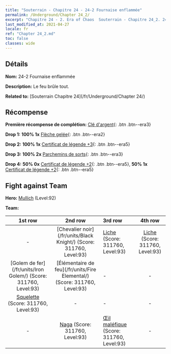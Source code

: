 ```yaml
---
title: "Souterrain - Chapitre 24 - 24-2 Fournaise enflammée"
permalink: /Underground/Chapter 24_2/
excerpt: "Chapitre 24 - 2. Era of Chaos  Souterrain - Chapitre 24_2. 24-2 Fournaise enflammée"
last_modified_at: 2021-04-27
locale: fr
ref: "Chapter 24_2.md"
toc: false
classes: wide
---
```


## Détails

 **Nom:** 24-2 Fournaise enflammée

 **Description:** Le feu brûle tout.

 **Related to:** [Souterrain Chapitre 24](/fr/Underground/Chapter 24/)

## Récompense

 **Première récompense de complétion:** [Clé d'argent](/ItemsFR/con_693/){: .btn .btn--era3}

 **Drop 1:** **100% 1x** [Flèche gelée](/ItemsFR/her_431/){: .btn .btn--era2}

 **Drop 2:** **100% 1x** [Certificat de légende +3](/ItemsFR/mat_88/){: .btn .btn--era5}

 **Drop 3:** **100% 2x** [Parchemins de sorts](/ItemsFR/con_694/){: .btn .btn--era3}

 **Drop 4:** **50% 0x** [Certificat de légende +2](/ItemsFR/mat_81/){: .btn .btn--era5}, **50% 1x** [Certificat de légende +2](/ItemsFR/mat_81/){: .btn .btn--era5}


## Fight against Team
 **Hero:** [Mullich](/fr/heroes/Mullich/) (Level:92)

 **Team:**


  | 1st row | 2nd row | 3rd row | 4th row |
  |:----:|:----:|:----|:----:|
  | - | [Chevalier noir](/fr/units/Black Knight/) (Score: 311760, Level:93)  | [Liche](/fr/units/Lich/) (Score: 311760, Level:93)  | [Liche](/fr/units/Lich/) (Score: 311760, Level:93)  |
  | [Golem de fer](/fr/units/Iron Golem/) (Score: 311760, Level:93)  | [Élémentaire de feu](/fr/units/Fire Elemental/) (Score: 311760, Level:93)  | - | - |
  | [Squelette](/fr/units/Skeleton/) (Score: 311760, Level:93)  | - | - | - |
  | - | [Naga](/fr/units/Naga/) (Score: 311760, Level:93)  | [Œil maléfique](/fr/units/Beholder/) (Score: 311760, Level:93)  | - |


